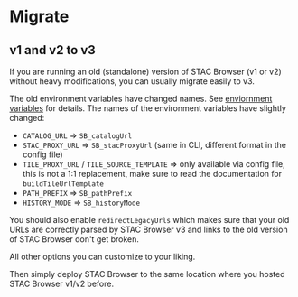 # Migrate

## v1 and v2 to v3

If you are running an old (standalone) version of STAC Browser (v1 or v2) without heavy modifications,
you can usually migrate easily to v3.

The old environment variables have changed names. See [enviornment variables](#environment-variables) for details.
The names of the environment variables have slightly changed:
* `CATALOG_URL` => `SB_catalogUrl`
* `STAC_PROXY_URL` => `SB_stacProxyUrl` (same in CLI, different format in the config file)
* `TILE_PROXY_URL` / `TILE_SOURCE_TEMPLATE` => only available via config file, this is not a 1:1 replacement, make sure to read the documentation for `buildTileUrlTemplate`
* `PATH_PREFIX` => `SB_pathPrefix`
* `HISTORY_MODE` => `SB_historyMode`

You should also enable `redirectLegacyUrls` which makes sure that your old URLs are correctly parsed by STAC Browser v3 and links to the old version of STAC Browser don't get broken.

All other options you can customize to your liking.

Then simply deploy STAC Browser to the same location where you hosted STAC Browser v1/v2 before.

